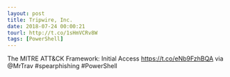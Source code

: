 ```yaml
---
layout: post
title: Tripwire, Inc.
date: 2018-07-24 00:00:21
tourl: http://t.co/1sHmVCRv8W
tags: [PowerShell]
---
```

The MITRE ATT&amp;CK Framework: Initial Access https://t.co/eNb9FzhBQA via @MrTrav #spearphishing #PowerShell